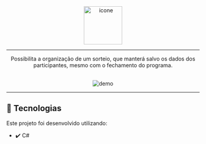 <div align="center">
<img src="github\Dapino-Baby-Boy-Baby-idea.ico" alt="icone" width="100px">
</div>
<hr>

<p align="center">Possibilita a organização de um sorteio, que manterá salvo os dados dos participantes, mesmo com o fechamento do programa.</p>
<br>

<div align="center">
    <img src="./github\Gif Sorteio 2.gif" alt="demo">
</div>

<hr>

## 🚀 Tecnologias

Este projeto foi desenvolvido utilizando:

- ✔️ C#
